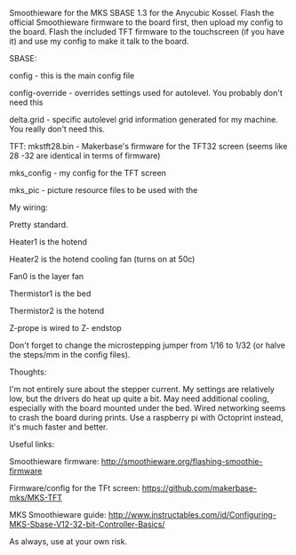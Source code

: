 Smoothieware for the MKS SBASE 1.3 for the Anycubic Kossel. Flash the official Smoothieware firmware to the board first, then upload my config to the board.
Flash the included TFT firmware to the touchscreen (if you have it) and use my config to make it talk to the board.


SBASE:

config - this is the main config file

config-override - overrides settings used for autolevel. You probably don't need this

delta.grid - specific autolevel grid information generated for my machine. You really don't need this.

TFT:
mkstft28.bin - Makerbase's firmware for the TFT32 screen (seems like 28 -32 are identical in terms of firmware)

mks_config - my config for the TFT screen

mks_pic - picture resource files to be used with the 


My wiring:

Pretty standard. 

Heater1 is the hotend

Heater2 is the hotend cooling fan (turns on at 50c)

Fan0 is the layer fan

Thermistor1 is the bed

Thermistor2 is the hotend

Z-prope is wired to Z- endstop


Don't forget to change the microstepping jumper from 1/16 to 1/32 (or halve the steps/mm in the config files).

Thoughts:

I'm not entirely sure about the stepper current. My settings are relatively low, but the drivers do heat up quite a bit. May need additional cooling, especially with the board mounted under the bed.
Wired networking seems to crash the board during prints. Use a raspberry pi with Octoprint instead, it's much faster and better.


Useful links:

Smoothieware firmware:
http://smoothieware.org/flashing-smoothie-firmware

Firmware/config for the TFt screen:
https://github.com/makerbase-mks/MKS-TFT

MKS Smoothieware guide:
http://www.instructables.com/id/Configuring-MKS-Sbase-V12-32-bit-Controller-Basics/

As always, use at your own risk.
